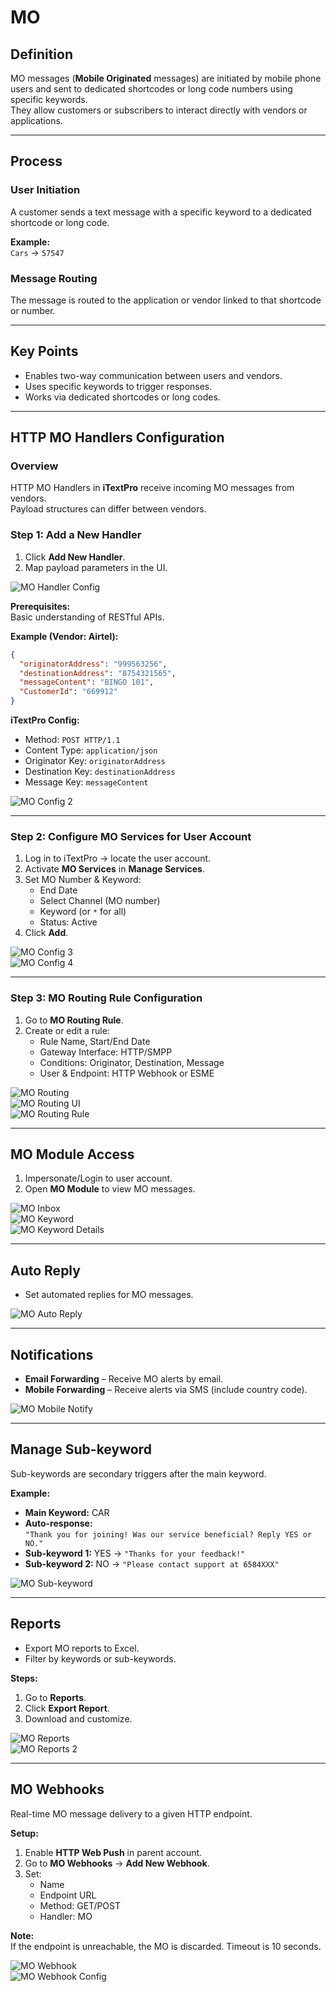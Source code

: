 # MO

## Definition
MO messages (**Mobile Originated** messages) are initiated by mobile phone users and sent to dedicated shortcodes or long code numbers using specific keywords.  
They allow customers or subscribers to interact directly with vendors or applications.

---

## Process

### User Initiation
A customer sends a text message with a specific keyword to a dedicated shortcode or long code.

**Example:**  
`Cars` → `57547`

### Message Routing
The message is routed to the application or vendor linked to that shortcode or number.

---

## Key Points
- Enables two-way communication between users and vendors.
- Uses specific keywords to trigger responses.
- Works via dedicated shortcodes or long codes.

---

## HTTP MO Handlers Configuration

### Overview
HTTP MO Handlers in **iTextPro** receive incoming MO messages from vendors.  
Payload structures can differ between vendors.

### Step 1: Add a New Handler
1. Click **Add New Handler**.
2. Map payload parameters in the UI.

![MO Handler Config](images/mo1.png)

**Prerequisites:**  
Basic understanding of RESTful APIs.

**Example (Vendor: Airtel):**
```json
{
  "originatorAddress": "999563256",
  "destinationAddress": "8754321565",
  "messageContent": "BINGO 101",
  "CustomerId": "669912"
}
```

**iTextPro Config:**
- Method: `POST HTTP/1.1`
- Content Type: `application/json`
- Originator Key: `originatorAddress`
- Destination Key: `destinationAddress`
- Message Key: `messageContent`

![MO Config 2](images/mo2.png)

---

### Step 2: Configure MO Services for User Account
1. Log in to iTextPro → locate the user account.
2. Activate **MO Services** in **Manage Services**.
3. Set MO Number & Keyword:
   - End Date
   - Select Channel (MO number)
   - Keyword (or `*` for all)
   - Status: Active
4. Click **Add**.

![MO Config 3](images/mo3.png)  
![MO Config 4](images/mo4.png)

---

### Step 3: MO Routing Rule Configuration
1. Go to **MO Routing Rule**.
2. Create or edit a rule:
   - Rule Name, Start/End Date
   - Gateway Interface: HTTP/SMPP
   - Conditions: Originator, Destination, Message
   - User & Endpoint: HTTP Webhook or ESME

![MO Routing](images/mo5.png)  
![MO Routing UI](images/mo6.png)  
![MO Routing Rule](images/mo7.png)

---

## MO Module Access
1. Impersonate/Login to user account.
2. Open **MO Module** to view MO messages.

![MO Inbox](images/mo8.png)  
![MO Keyword](images/mo9.png)  
![MO Keyword Details](images/mo10.png)

---

## Auto Reply
- Set automated replies for MO messages.

![MO Auto Reply](images/mo11.png)

---

## Notifications
- **Email Forwarding** – Receive MO alerts by email.  
- **Mobile Forwarding** – Receive alerts via SMS (include country code).

![MO Mobile Notify](images/mo12.png)

---

## Manage Sub-keyword
Sub-keywords are secondary triggers after the main keyword.

**Example:**
- **Main Keyword:** CAR  
- **Auto-response:**  
  `"Thank you for joining! Was our service beneficial? Reply YES or NO."`
- **Sub-keyword 1:** YES → `"Thanks for your feedback!"`  
- **Sub-keyword 2:** NO → `"Please contact support at 6584XXX"`

![MO Sub-keyword](images/mo13.png)

---

## Reports
- Export MO reports to Excel.
- Filter by keywords or sub-keywords.

**Steps:**
1. Go to **Reports**.
2. Click **Export Report**.
3. Download and customize.

![MO Reports](images/mo14.png)  
![MO Reports 2](images/mo15.png)

---

## MO Webhooks
Real-time MO message delivery to a given HTTP endpoint.

**Setup:**
1. Enable **HTTP Web Push** in parent account.
2. Go to **MO Webhooks** → **Add New Webhook**.
3. Set:
   - Name
   - Endpoint URL
   - Method: GET/POST
   - Handler: MO

**Note:**  
If the endpoint is unreachable, the MO is discarded. Timeout is 10 seconds.

![MO Webhook](images/mo16.png)  
![MO Webhook Config](images/mo17.png)